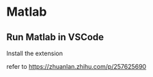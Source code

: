 # Matlab

## Run Matlab in VSCode 

Install the extension


refer to https://zhuanlan.zhihu.com/p/257625690